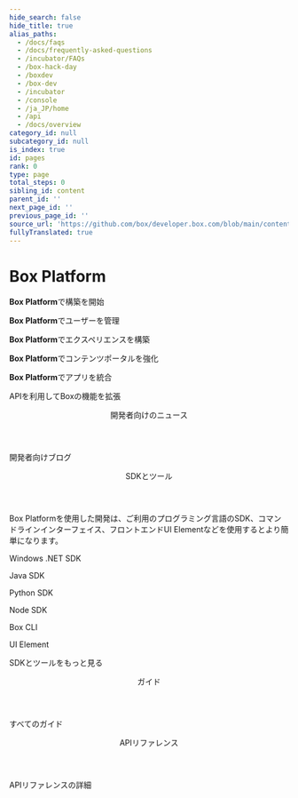 ```yaml
---
hide_search: false
hide_title: true
alias_paths:
  - /docs/faqs
  - /docs/frequently-asked-questions
  - /incubator/FAQs
  - /box-hack-day
  - /boxdev
  - /box-dev
  - /incubator
  - /console
  - /ja_JP/home
  - /api
  - /docs/overview
category_id: null
subcategory_id: null
is_index: true
id: pages
rank: 0
type: page
total_steps: 0
sibling_id: content
parent_id: ''
next_page_id: ''
previous_page_id: ''
source_url: 'https://github.com/box/developer.box.com/blob/main/content/pages/index.md'
fullyTranslated: true
---
```

# Box Platform

<Banner>

<BannerTitle>

**Box Platform**で構築を開始

</BannerTitle>

<BannerTitle>

**Box Platform**でユーザーを管理

</BannerTitle>

<BannerTitle>

**Box Platform**でエクスペリエンスを構築

</BannerTitle>

<BannerTitle>

**Box Platform**でコンテンツポータルを強化

</BannerTitle>

<BannerTitle>

**Box Platform**でアプリを統合

</BannerTitle>

APIを利用してBoxの機能を拡張

</Banner>

<Centered wide>

<Header to="/guides" centered>

開発者向けのニュース

</Header>

<BlogCards>

</BlogCards>

<More to="https://medium.com/box-developer-blog" right>

開発者向けブログ

</More>

</Centered>

<Dark>

<Centered wide>

<Header to="/guides" centered>

SDKとツール

</Header>

<SDKS>

Box Platformを使用した開発は、ご利用のプログラミング言語のSDK、コマンドラインインターフェイス、フロントエンドUI Elementなどを使用するとより簡単になります。

<SDK language="dotnet" href="https://github.com/box/box-windows-sdk">

Windows .NET SDK

</SDK>

<SDK language="java" href="https://github.com/box/box-java-sdk">

Java SDK

</SDK>

<SDK language="python" href="https://github.com/box/box-python-sdk">

Python SDK

</SDK>

<SDK language="node" href="https://github.com/box/box-node-sdk">

Node SDK

</SDK>

<SDK language="cli" href="https://github.com/box/boxcli">

Box CLI

</SDK>

<SDK language="uielements" href="https://github.com/box/box-ui-elements">

UI Element

</SDK>

</SDKS>

<More to="/sdks-and-tools" right>

SDKとツールをもっと見る

</More>

</Centered>

</Dark>

<Centered wide>

<Header to="/guides" centered>

ガイド

</Header>

<GuideCategories>

</GuideCategories>

<More to="/guides" right>

すべてのガイド

</More>

</Centered>

<Dark>

<Centered wide>

<Header to="/reference" centered>

APIリファレンス

</Header>

<ReferenceCategories>

</ReferenceCategories>

<More to="/reference/" right>

APIリファレンスの詳細

</More>

</Centered>

</Dark>
